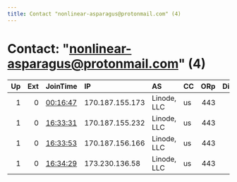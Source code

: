 ```yaml
---
title: Contact "nonlinear-asparagus@protonmail.com" (4)
---
```


# Contact: "nonlinear-asparagus@protonmail.com" (4)

|   Up |   Ext | JoinTime                                                                                              | IP              | AS          | CC   |   ORp |   Dirp | OS    | Version   | Nickname   |   eFamMembers |
|-----:|------:|:------------------------------------------------------------------------------------------------------|:----------------|:------------|:-----|------:|-------:|:------|:----------|:-----------|--------------:|
|    1 |     0 | [00:16:47](https://nusenu.github.io/OrNetStats/w/relay/E80AC37F7A12AEFEAA44D096CB0F1A4EF8B681D9.html) | 170.187.155.173 | Linode, LLC | us   |   443 |      0 | Linux | 0.4.6.9   | onyoboy0   |             1 |
|    1 |     0 | [16:33:31](https://nusenu.github.io/OrNetStats/w/relay/383EF7D7D556A7EA7035D8B7BF10794018214BFD.html) | 170.187.155.232 | Linode, LLC | us   |   443 |      0 | Linux | 0.4.6.9   | onyoboy4   |             1 |
|    1 |     0 | [16:33:53](https://nusenu.github.io/OrNetStats/w/relay/100911ADB8F03136C7FD821E25242DB19138D3FB.html) | 170.187.156.166 | Linode, LLC | us   |   443 |      0 | Linux | 0.4.6.9   | onyoboy5   |             1 |
|    1 |     0 | [16:34:29](https://nusenu.github.io/OrNetStats/w/relay/E7AF31422F7067E8331E7869F74E5FD83E5927A7.html) | 173.230.136.58  | Linode, LLC | us   |   443 |      0 | Linux | 0.4.6.9   | onyoboy6   |             1 |
